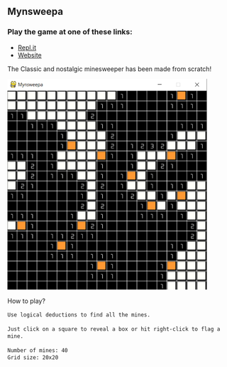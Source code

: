 ## Mynsweepa

### Play the game at one of these links:

- [Repl.it](https://repl.it/@akylus/mynsweepa)
- [Website](https://myn-working--akylus.repl.co/)

The Classic and nostalgic minesweeper has been made from scratch!

<img src="mynsweepa.png" alt="drawing" width="450"/>

How to play?
```
Use logical deductions to find all the mines.

Just click on a square to reveal a box or hit right-click to flag a mine.

Number of mines: 40
Grid size: 20x20
```
